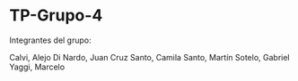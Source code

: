 # TP-Grupo-4

Integrantes del grupo:

Calvi, Alejo
Di Nardo, Juan Cruz
Santo, Camila
Santo, Martín
Sotelo, Gabriel
Yaggi, Marcelo
